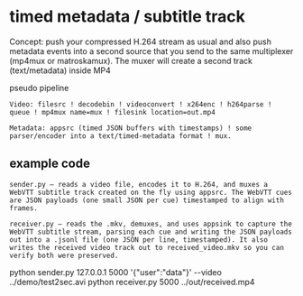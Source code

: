 #  timed metadata / subtitle track

Concept: push your compressed H.264 stream as usual and also push metadata events into a second source that you send to the same multiplexer (mp4mux or matroskamux). The muxer will create a second track (text/metadata) inside MP4


pseudo pipeline

    Video: filesrc ! decodebin ! videoconvert ! x264enc ! h264parse ! queue ! mp4mux name=mux ! filesink location=out.mp4

    Metadata: appsrc (timed JSON buffers with timestamps) ! some parser/encoder into a text/timed-metadata format ! mux.


## example code

    sender.py — reads a video file, encodes it to H.264, and muxes a WebVTT subtitle track created on the fly using appsrc. The WebVTT cues are JSON payloads (one small JSON per cue) timestamped to align with frames.

    receiver.py — reads the .mkv, demuxes, and uses appsink to capture the WebVTT subtitle stream, parsing each cue and writing the JSON payloads out into a .jsonl file (one JSON per line, timestamped). It also writes the received video track out to received_video.mkv so you can verify both were preserved.



 python sender.py 127.0.0.1 5000 '{"user":"data"}'  --video ../demo/test2sec.avi python receiver.py 5000 ../out/received.mp4
